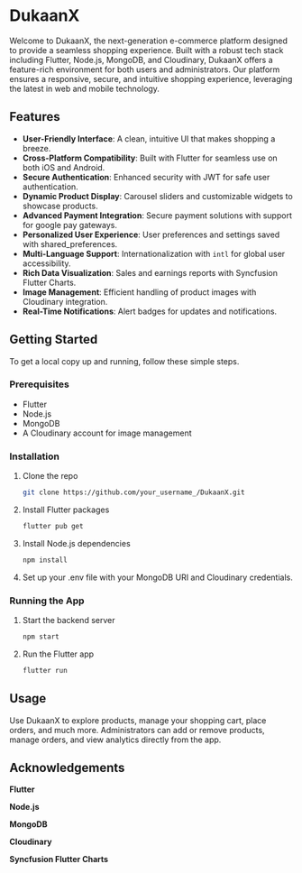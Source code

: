 # DukaanX

Welcome to DukaanX, the next-generation e-commerce platform designed to provide a seamless shopping experience. Built with a robust tech stack including Flutter, Node.js, MongoDB, and Cloudinary, DukaanX offers a feature-rich environment for both users and administrators. Our platform ensures a responsive, secure, and intuitive shopping experience, leveraging the latest in web and mobile technology.

## Features

- **User-Friendly Interface**: A clean, intuitive UI that makes shopping a breeze.
- **Cross-Platform Compatibility**: Built with Flutter for seamless use on both iOS and Android.
- **Secure Authentication**: Enhanced security with JWT for safe user authentication.
- **Dynamic Product Display**: Carousel sliders and customizable widgets to showcase products.
- **Advanced Payment Integration**: Secure payment solutions with support for google pay gateways.
- **Personalized User Experience**: User preferences and settings saved with shared_preferences.
- **Multi-Language Support**: Internationalization with `intl` for global user accessibility.
- **Rich Data Visualization**: Sales and earnings reports with Syncfusion Flutter Charts.
- **Image Management**: Efficient handling of product images with Cloudinary integration.
- **Real-Time Notifications**: Alert badges for updates and notifications.

## Getting Started

To get a local copy up and running, follow these simple steps.

### Prerequisites

- Flutter
- Node.js 
- MongoDB 
- A Cloudinary account for image management

### Installation

1. Clone the repo
   ```sh
   git clone https://github.com/your_username_/DukaanX.git

2. Install Flutter packages
   ```sh
   flutter pub get
3. Install Node.js dependencies
   ```sh
   npm install
4. Set up your .env file with your MongoDB URI and Cloudinary credentials.

### Running the App

1. Start the backend server
   ```sh
   npm start
2. Run the Flutter app
   ```sh
   flutter run

## Usage
  Use DukaanX to explore products, manage your shopping cart, place orders, and much more.        Administrators can add or remove products, manage orders, and view analytics directly from      the app.

## Acknowledgements

  **Flutter**
  
  **Node.js**
  
  **MongoDB**
  
  **Cloudinary**
  
  **Syncfusion Flutter Charts**
   




